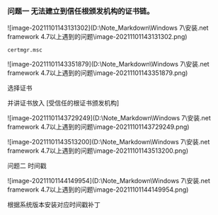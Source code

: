 ### 问题一 无法建立到信任根颁发机构的证书链。

![image-20211101143131302](D:\Note_Markdown\Windows 7\安装.net framework 4.7以上遇到的问题\image-20211101143131302.png)



~~~windows运行
certmgr.msc
~~~



![image-20211101143351879](D:\Note_Markdown\Windows 7\安装.net framework 4.7以上遇到的问题\image-20211101143351879.png)



选择证书 

并讲证书放入 [受信任的根证书颁发机构]

![image-20211101143729249](D:\Note_Markdown\Windows 7\安装.net framework 4.7以上遇到的问题\image-20211101143729249.png)



![image-20211101143513200](D:\Note_Markdown\Windows 7\安装.net framework 4.7以上遇到的问题\image-20211101143513200.png)



问题二 时间戳

![image-20211101144149954](D:\Note_Markdown\Windows 7\安装.net framework 4.7以上遇到的问题\image-20211101144149954.png)

根据系统版本安装对应时间戳补丁